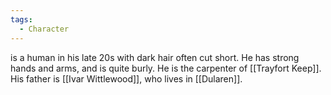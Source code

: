 ```yaml
---
tags:
  - Character
---
```

is a human in his late 20s with dark hair often cut short. He has strong hands and arms, and is quite burly. He is the carpenter of [[Trayfort Keep]]. His father is [[Ivar Wittlewood]], who lives in [[Dularen]].